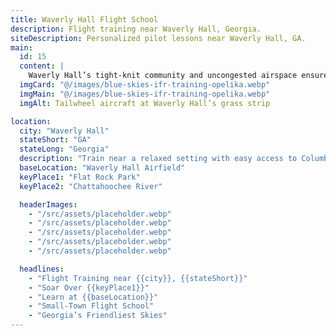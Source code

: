 ```yaml
---
title: Waverly Hall Flight School
description: Flight training near Waverly Hall, Georgia.
siteDescription: Personalized pilot lessons near Waverly Hall, GA.
main:
  id: 15
  content: |
    Waverly Hall’s tight-knit community and uncongested airspace ensure one-on-one attention for students.
  imgCard: "@/images/blue-skies-ifr-training-opelika.webp"
  imgMain: "@/images/blue-skies-ifr-training-opelika.webp"
  imgAlt: Tailwheel aircraft at Waverly Hall’s grass strip

location:
  city: "Waverly Hall"
  stateShort: "GA"
  stateLong: "Georgia"
  description: "Train near a relaxed setting with easy access to Columbus."
  baseLocation: "Waverly Hall Airfield"
  keyPlace1: "Flat Rock Park"
  keyPlace2: "Chattahoochee River"

  headerImages:
    - "/src/assets/placeholder.webp"
    - "/src/assets/placeholder.webp"
    - "/src/assets/placeholder.webp"
    - "/src/assets/placeholder.webp"
    - "/src/assets/placeholder.webp"

  headlines:
    - "Flight Training near {{city}}, {{stateShort}}"
    - "Soar Over {{keyPlace1}}"
    - "Learn at {{baseLocation}}"
    - "Small-Town Flight School"
    - "Georgia’s Friendliest Skies"
---
```

